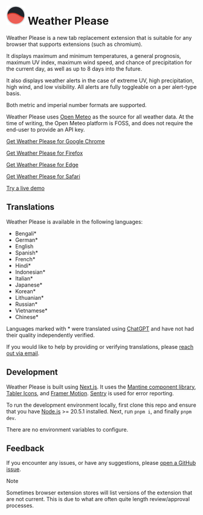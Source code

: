 # <img src="https://raw.githubusercontent.com/ggaidelevicius/weather-please/main/public/favicon.png" alt="Weather Please logo" width="50"> Weather Please

Weather Please is a new tab replacement extension that is suitable for any browser that supports extensions (such as chromium).

It displays maximum and minimum temperatures, a general prognosis, maximum UV index, maximum wind speed, and chance of precipitation for the current day, as well as up to 8 days into the future.

It also displays weather alerts in the case of extreme UV, high precipitation, high wind, and low visibility. All alerts are fully toggleable on a per alert-type basis.

Both metric and imperial number formats are supported.

Weather Please uses [Open Meteo](https://open-meteo.com/) as the source for all weather data. At the time of writing, the Open Meteo platform is FOSS, and does not require the end-user to provide an API key.

[Get Weather Please for Google Chrome](https://chrome.google.com/webstore/detail/weather-please/pgpheojdhgdjjahjpacijmgenmegnchn)

[Get Weather Please for Firefox](https://addons.mozilla.org/en-US/firefox/addon/weather-please/)

[Get Weather Please for Edge](https://microsoftedge.microsoft.com/addons/detail/weather-please/genbleeffmekfnbkfpgdkdpggamcgflo)

[Get Weather Please for Safari](https://apps.apple.com/au/app/weather-please/id6462968576)

[Try a live demo](https://weather-please.app/)

## Translations

Weather Please is available in the following languages:
- Bengali*
- German*
- English
- Spanish*
- French*
- Hindi*
- Indonesian*
- Italian*
- Japanese*
- Korean*
- Lithuanian*
- Russian*
- Vietnamese*
- Chinese*

Languages marked with * were translated using [ChatGPT](https://chat.openai.com/) and have not had their quality independently verified.

If you would like to help by providing or verifying translations, please [reach out via email](mailto:contact@weather-please.app).

## Development
Weather Please is built using [Next.js](https://nextjs.org/). It uses the [Mantine component library](https://mantine.dev/), [Tabler Icons](https://tablericons.com/), and [Framer Motion](https://www.framer.com/motion/). [Sentry](https://sentry.io/) is used for error reporting.

To run the development environment locally, first clone this repo and ensure that you have [Node.js](https://nodejs.org) >= 20.5.1 installed. Next, run ```pnpm i```, and finally ```pnpm dev```.

There are no environment variables to configure.

## Feedback
If you encounter any issues, or have any suggestions, please [open a GitHub issue](https://github.com/ggaidelevicius/weather-please/issues).

> [!NOTE]
> Sometimes browser extension stores will list versions of the extension that are not current. This is due to what are often quite length review/approval processes.
